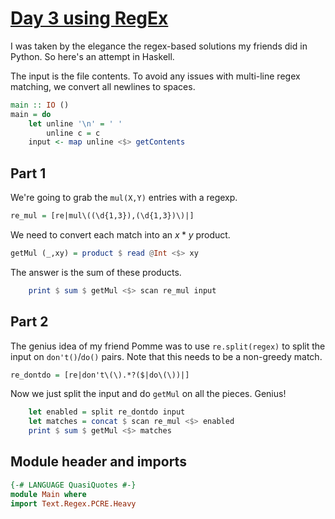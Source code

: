 # [Day 3 using RegEx](https://adventofcode.com/2024/day/3)

I was taken by the elegance the regex-based solutions my friends did in Python.
So here's an attempt in Haskell.

The input is the file contents.
To avoid any issues with multi-line regex matching,
we convert all newlines to spaces.

```haskell top:2
main :: IO ()
main = do
    let unline '\n' = ' '
        unline c = c
    input <- map unline <$> getContents
```

## Part 1

We're going to grab the `mul(X,Y)` entries with a regexp.

```haskell
re_mul = [re|mul\((\d{1,3}),(\d{1,3})\)|]
```

We need to convert each match into an $x*y$ product.

```haskell
getMul (_,xy) = product $ read @Int <$> xy
```

The answer is the sum of these products.

```haskell top:2
    print $ sum $ getMul <$> scan re_mul input
```

## Part 2

The genius idea of my friend Pomme was to use `re.split(regex)`
to split the input on `don't()`/`do()` pairs.
Note that this needs to be a non-greedy match.

```haskell
re_dontdo = [re|don't\(\).*?($|do\(\))|]
```

Now we just split the input and do `getMul` on all the pieces. Genius!

```haskell top:2
    let enabled = split re_dontdo input
    let matches = concat $ scan re_mul <$> enabled
    print $ sum $ getMul <$> matches
```

## Module header and imports

```haskell top
{-# LANGUAGE QuasiQuotes #-}
module Main where
import Text.Regex.PCRE.Heavy
```
